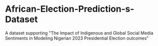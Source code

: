 # African-Election-Prediction-s-Dataset
A dataset supporting "The Impact of Indigenous and Global Social Media Sentiments in Modeling Nigerian 2023 Presidential Election outcomes"
